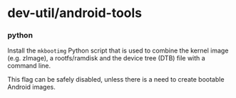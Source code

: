 # dev-util/android-tools

### python
Install the `mkbootimg` Python script that is used to combine the kernel image (e.g. zImage), a rootfs/ramdisk and the device tree (DTB) file with a command line.

This flag can be safely disabled, unless there is a need to create bootable Android images.
